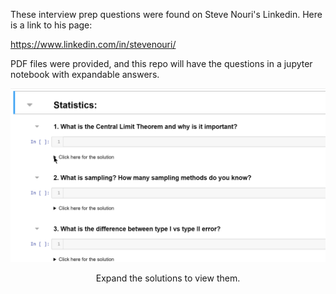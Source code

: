 These interview prep questions were found on Steve Nouri's Linkedin. Here is a link to his page:

https://www.linkedin.com/in/stevenouri/

PDF files were provided, and this repo will have the questions in a jupyter notebook with expandable answers.

<div align="center">
  <img src="https://raw.githubusercontent.com/rasbot/data-science-interview-questions/master/Images/expand.gif" width="850" height="auto"/>
  <p>Expand the solutions to view them.</p>
</div>